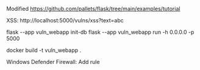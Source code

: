 Modified https://github.com/pallets/flask/tree/main/examples/tutorial

XSS: http://localhost:5000/vulns/xss?text=abc

flask --app vuln_webapp init-db 
flask --app vuln_webapp run -h 0.0.0.0 -p 5000

docker build -t vuln_webapp .

Windows Defender Firewall: Add rule